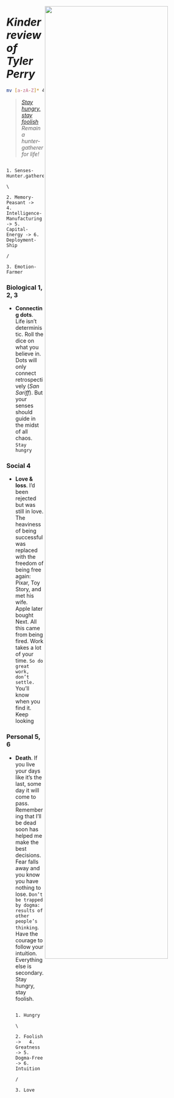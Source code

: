 <a href="https://book.the-turing-way.org/welcome.html"><img src="https://static.dw.com/image/62054308_1004.webp" width="80%" align="Right" /></a>

# _Kinder review of Tyler Perry_

```sh
mv [a-zA-Z]* 4-dionysian/
```

> *[Stay hungry, stay foolish](https://www.youtube.com/watch?v=UF8uR6Z6KLc)*
> *Remain a hunter-gatherer for life!*


                   1. Senses-Hunter.gatherer
                                            \
                      2. Memory-Peasant ->   4. Intelligence-Manufacturing -> 5. Capital-Energy -> 6. Deployment-Ship
                                            /
                                            3. Emotion-Farmer


### Biological  1, 2, 3
- **Connecting dots**. Life isn’t deterministic. Roll the dice on what you believe in. Dots will only connect retrospectively (*San Sariff*). But your senses should guide in the midst of all chaos. `Stay hungry`

### Social  4
- **Love & loss**. I’d been rejected but was still in love. The heaviness of being successful was replaced with the freedom of being free again: Pixar, Toy Story, and met his wife. Apple later bought Next. All this came from being fired. Work takes a lot of your time. `So do great work, don’t settle.` You’ll know when you find it. Keep looking 

### Personal 5, 6 
- **Death**. If you live your days like it’s the last, some day it will come to pass. Remembering that I’ll be dead soon has helped me make the best decisions. Fear falls away and you know you have nothing to lose. `Don’t be trapped by dogma: results of other people’s thinking`. Have the courage to follow your intuition. Everything else is secondary. Stay hungry, stay foolish. 

                             1. Hungry
                                      \
                      2. Foolish ->   4. Greatness -> 5. Dogma-Free -> 6. Intuition
                                      /
                                      3. Love
